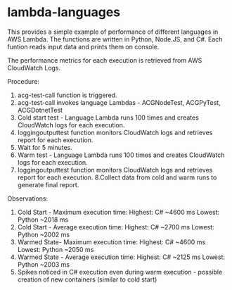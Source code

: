 # lambda-languages

This provides a simple example of performance of different languages in AWS Lambda.
The functions are written in Python, Node.JS, and C#.
Each funtion reads input data and prints them on console.

The performance metrics for each execution is retrieved from AWS CloudWatch Logs.

Procedure:
1. acg-test-call function is triggered.
2. acg-test-call invokes language Lambdas - ACGNodeTest, ACGPyTest, ACGDotnetTest
3. Cold start test - Language Lambda runs 100 times and creates CloudWatch logs for each execution.
4. loggingoutputtest function monitors CloudWatch logs and retrieves report for each execution.
5. Wait for 5 minutes.
6. Warm test - Language Lambda runs 100 times and creates CloudWatch logs for each execution.
7. loggingoutputtest function monitors CloudWatch logs and retrieves report for each execution.
8.Collect data from cold and warm runs to generate final report.

Observations:
1. Cold Start - Maximum execution time:
	Highest: C# ~4600 ms
	Lowest: Python ~2018 ms
2. Cold Start - Average execution time:
	Highest: C# ~2700 ms
	Lowest: Python ~2002 ms
3. Warmed State- Maximum execution time:
	Highest: C# ~4600 ms
	Lowest: Python ~2050 ms
4. Warmed State - Average execution time:
	Highest: C# ~2125 ms
	Lowest: Python ~2003 ms
5. Spikes noticed in C# execution even during warm execution - possible creation of new containers (similar to cold start)
